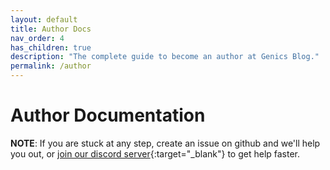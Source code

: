 ```yaml
---
layout: default
title: Author Docs
nav_order: 4
has_children: true
description: "The complete guide to become an author at Genics Blog."
permalink: /author
---
```


# Author Documentation

**NOTE**: If you are stuck at any step, create an issue on github and we'll help you out, or [join our discord server](https://discord.genicsblog.com){:target="_blank"} to get help faster.
